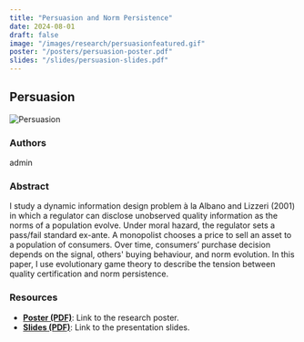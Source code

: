 ```yaml
---
title: "Persuasion and Norm Persistence"
date: 2024-08-01
draft: false
image: "/images/research/persuasionfeatured.gif"
poster: "/posters/persuasion-poster.pdf"
slides: "/slides/persuasion-slides.pdf"
---
```


## Persuasion

<div class="gif-left">
  <img src="/images/research/persuasion.gif" alt="Persuasion" class="gif-pop">
</div>

### Authors
admin

### Abstract
I study a dynamic information design problem à la Albano and Lizzeri (2001) in which a regulator can disclose unobserved quality information as the norms of a population evolve. Under moral hazard, the regulator sets a pass/fail standard ex-ante. A monopolist chooses a price to sell an asset to a population of consumers. Over time, consumers’ purchase decision depends on the signal, others' buying behaviour, and norm evolution. In this paper, I use evolutionary game theory to describe the tension between quality certification and norm persistence.

### Resources
- **[Poster (PDF)](/posters/persuasion-poster.pdf)**: Link to the research poster.
- **[Slides (PDF)](/slides/persuasion-slides.pdf)**: Link to the presentation slides.
